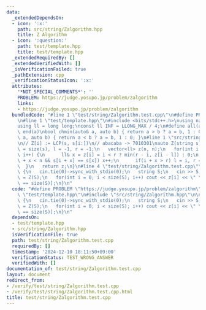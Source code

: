 ```yaml
---
data:
  _extendedDependsOn:
  - icon: ':x:'
    path: src/string/Zalgorithm.hpp
    title: Z Algorithm
  - icon: ':question:'
    path: test/template.hpp
    title: test/template.hpp
  _extendedRequiredBy: []
  _extendedVerifiedWith: []
  _isVerificationFailed: true
  _pathExtension: cpp
  _verificationStatusIcon: ':x:'
  attributes:
    '*NOT_SPECIAL_COMMENTS*': ''
    PROBLEM: https://judge.yosupo.jp/problem/zalgorithm
    links:
    - https://judge.yosupo.jp/problem/zalgorithm
  bundledCode: "#line 1 \"test/string/Zalgorithm.test.cpp\"\n#define PROBLEM \"https://judge.yosupo.jp/problem/zalgorithm\"\
    \n#line 1 \"test/template.hpp\"\n#include <bits/stdc++.h>\nusing namespace std;\n\
    using ll = long long;\nconst ll INF = LLONG_MAX / 4;\n#define all(a) begin(a),\
    \ end(a)\nbool chmin(auto& a, auto b) { return a > b ? a = b, 1 : 0; }\nbool chmax(auto&\
    \ a, auto b) { return a < b ? a = b, 1 : 0; }\n#line 1 \"src/string/Zalgorithm.hpp\"\
    \n// Z[i] := LCP(s, s[i:])\n// abacaba -> 7010301\nauto Z(string s) {\n   ll n\
    \ = size(s), l = -1, r = -1;\n   vector<ll> z(n, n);\n   for(int i = 1; i < n;\
    \ i++) {\n      ll& x = z[i] = i < r ? min(r - i, z[i - l]) : 0;\n      while(i\
    \ + x < n && s[i + x] == s[x]) x++;\n      if(i + x > r) l = i, r = i + x;\n \
    \  }\n   return z;\n}\n#line 4 \"test/string/Zalgorithm.test.cpp\"\n\nint main()\
    \ {\n   cin.tie(0)->sync_with_stdio(0);\n   string S;\n   cin >> S;\n   auto z\
    \ = Z(S);\n   for(int i = 0; i < size(S); i++) cout << z[i] << \" \\n\"[i + 1\
    \ == size(S)];\n}\n"
  code: "#define PROBLEM \"https://judge.yosupo.jp/problem/zalgorithm\"\n#include\
    \ \"test/template.hpp\"\n#include \"src/string/Zalgorithm.hpp\"\n\nint main()\
    \ {\n   cin.tie(0)->sync_with_stdio(0);\n   string S;\n   cin >> S;\n   auto z\
    \ = Z(S);\n   for(int i = 0; i < size(S); i++) cout << z[i] << \" \\n\"[i + 1\
    \ == size(S)];\n}\n"
  dependsOn:
  - test/template.hpp
  - src/string/Zalgorithm.hpp
  isVerificationFile: true
  path: test/string/Zalgorithm.test.cpp
  requiredBy: []
  timestamp: '2024-12-10 18:11:50+09:00'
  verificationStatus: TEST_WRONG_ANSWER
  verifiedWith: []
documentation_of: test/string/Zalgorithm.test.cpp
layout: document
redirect_from:
- /verify/test/string/Zalgorithm.test.cpp
- /verify/test/string/Zalgorithm.test.cpp.html
title: test/string/Zalgorithm.test.cpp
---
```

